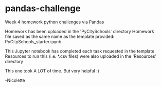 # pandas-challenge
Week 4 homework python challenges via Pandas

Homework has been uploaded in the 'PyCitySchools' directory
Homework file saved as the same name as the template provided: PyCitySchools_starter.ipynb

This Jupyter notebook has completed each task requested in the template 
Resources to run this (i.e. *.csv files) were also uploaded in the 'Resources' directory

This one took A LOT of time. But very helpful :) 

-Nicolette 
